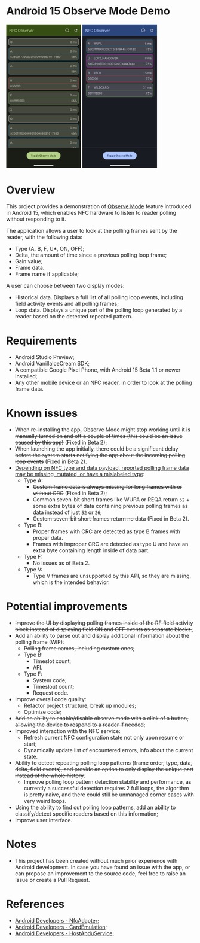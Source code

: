 # Android 15 Observe Mode Demo

<p float="left">
  <img src="./assets/SCREENSHOT.HISTORY.webp" alt="![Screenshot with history of polling events displayed]" width=200px>
  <img src="./assets/SCREENSHOT.LOOP.webp" alt="![Screenshot with polling loop of an iPhone displayed]" width=200px>
</p>


# Overview

This project provides a demonstration of [Observe Mode](https://developer.android.com/reference/android/nfc/NfcAdapter#isObserveModeSupported()) feature introduced in Android 15, which enables NFC hardware to listen to reader polling without responding to it.

The application allows a user to look at the polling frames sent by the reader, with the following data:
* Type (A, B, F, U*, ON, OFF);
* Delta, the amount of time since a previous polling loop frame;
* Gain value;
* Frame data.
* Frame name if applicable;

A user can choose between two display modes:
* Historical data. Displays a full list of all polling loop events, including field activity events and all polling frames;
* Loop data. Displays a unique part of the polling loop generated by a reader based on the detected repeated pattern.

# Requirements

* Android Studio Preview;
* Android VanillaIceCream SDK;
* A compatible Google Pixel Phone, with Android 15 Beta 1.1 or newer installed;
* Any other mobile device or an NFC reader, in order to look at the polling frame data.


# Known issues

* ~~When re-installing the app, Observe Mode might stop working until it is manually turned on and off a couple of times (this could be an issue caused by this app)~~ (Fixed in Beta 2);
* ~~When launching the app initially, there could be a significant delay before the system starts notifying the app about the incoming polling loop events~~ (Fixed in Beta 2).
* [Depending on NFC type and data payload, reported polling frame data may be missing, mutated, or have a mislabeled type](https://issuetracker.google.com/issues/334298675):
    - Type A:
        - ~~Custom frame data is always missing for long frames with or without CRC~~ (Fixed in Beta 2); 
        - Common seven-bit short frames like WUPA or REQA return `52` + some extra bytes of data containing previous polling frames as data instead of just `52` or `26`;
        - ~~Custom seven-bit short frames return no data~~ (Fixed in Beta 2).
    - Type B:
        - Proper frames with CRC are detected as type B frames with proper data.
        - Frames with improper CRC are detected as type U and have an extra byte containing length inside of data part.
    - Type F:
        - No issues as of Beta 2.
    - Type V:
        - Type V frames are unsupported by this API, so they are missing, which is the intended behavior.


# Potential improvements

* ~~Improve the UI by displaying polling frames inside of the RF field activity block instead of displaying field ON and OFF events as separate blocks.~~;
* Add an ability to parse out and display additional information about the polling frame (WIP):
  * ~~Polling frame names, including custom ones~~;
  * Type B:
    * Timeslot count;
    * AFI.
  * Type F:
    * System code;
    * Timeslout count;
    * Request code.
* Improve overall code quality:
  * Refactor project structure, break up modules;
  * Optimize code;
* ~~Add an ability to enable/disable observe mode with a click of a button, allowing the device to respond to a reader if needed~~;
* Improved interaction with the NFC service:
  * Refresh current NFC configuration state not only upon resume or start;
  * Dynamically update list of encountered errors, info about the current state.
* ~~Ability to detect repeating polling loop patterns (frame order, type, data, delta, field events), and provide an option to only display the unique part instead of the whole history~~:
  * Improve polling loop pattern detection stability and performance, as currently a successful detection requires 2 full loops, the algorithm is pretty naive, and there could still be unmanaged corner cases with very weird loops.
* Using the ability to find out polling loop patterns, add an ability to classify/detect specific readers based on this information;
* Improve user interface.


# Notes


* This project has been created without much prior experience with Android development. In case you have found an issue with the app, or can propose an improvement to the source code, feel free to raise an Issue or create a Pull Request.

# References

* [Android Developers - NfcAdapter](https://developer.android.com/reference/android/nfc/NfcAdapter);
* [Android Developers - CardEmulation](https://developer.android.com/reference/android/nfc/cardemulation/CardEmulation);
* [Android Developers - HostApduService](https://developer.android.com/reference/android/nfc/cardemulation/HostApduService);
